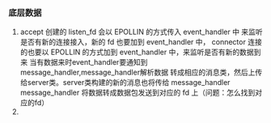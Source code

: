 ### 底层数据

1. accept 创建的 listen_fd 会以 EPOLLIN 的方式传入 event_handler 中
    来监听是否有新的连接接入，新的 fd 也要加到 event_handler 中， connector
    连接的也要以 EPOLLIN 的方式加到 event_handler 中，来监听是否有新的数据到来
    当有数据来时event_handler要通知到message_handler,message_handler解析数据
    转成相应的消息类，然后上传给server类。server类构建的新的消息也将传给 message_handler
    message_handler 将数据转成数据包发送到对应的 fd 上（问题：怎么找到对应的fd）
2. 